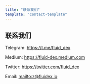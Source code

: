 ```yaml
---
title: "联系我们"
template: "contact-template"
---
```


## 联系我们

Telegram: <https://t.me/fluid_dex>

Medium: <https://fluid-dex.medium.com>

Twitter: <https://twitter.com/fluid_dex>

Email: <mailto:z@fluidex.io>
